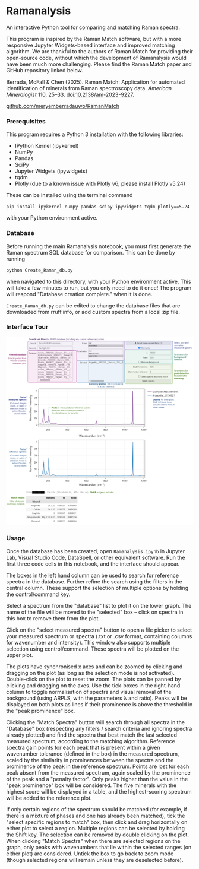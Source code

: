 # Ramanalysis
An interactive Python tool for comparing and matching Raman spectra.

This program is inspired by the Raman Match software, but with a more responsive Jupyter Widgets-based interface and improved matching algorithm. We are thankful to the authors of Raman Match for providing their open-source code, without which the development of Ramanalysis would have been much more challenging. Please find the Raman Match paper and GitHub repository linked below.

Berrada, McFall & Chen (2025). Raman Match: Application for automated identification of minerals from Raman spectroscopy data. *American Mineralogist* 110, 25–33. doi:[10.2138/am-2023-9227](https://doi.org/10.2138/am-2023-9227).

[github.com/meryemberradauwo/RamanMatch](https://github.com/meryemberradauwo/RamanMatch)

### Prerequisites
This program requires a Python 3 installation with the following libraries:
- IPython Kernel (ipykernel)
- NumPy
- Pandas
- SciPy
- Jupyter Widgets (ipywidgets)
- tqdm
- Plotly (due to a known issue with Plotly v6, please install Plotly v5.24)

These can be installed using the terminal command
```
pip install ipykernel numpy pandas scipy ipywidgets tqdm plotly==5.24
```
with your Python environment active.

### Database
Before running the main Ramanalysis notebook, you must first generate the Raman spectrum SQL database for comparison. This can be done by running
```
python Create_Raman_db.py
```
when navigated to this directory, with your Python environment active. This will take a few minutes to run, but you only need to do it once! The program will respond "Database creation complete." when it is done.

`Create_Raman_db.py` can be edited to change the database files that are downloaded from rruff.info, or add custom spectra from a local zip file.

### Interface Tour
![Annotated example of the interface for Ramanalysis](images/Ramanalysis_Interface_Annotated.png)

### Usage
Once the database has been created, open `Ramanalysis.ipynb` in Jupyter Lab, Visual Studio Code, DataSpell, or other equivalent software. Run the first three code cells in this notebook, and the interface should appear.

The boxes in the left hand column can be used to search for reference spectra in the database. Further refine the search using the filters in the central column. These support the selection of multiple options by holding the control/command key.

Select a spectrum from the "database" list to plot it on the lower graph. The name of the file will be moved to the "selected" box – click on spectra in this box to remove them from the plot.

Click on the "select measured spectra" button to open a file picker to select your measured spectrum or spectra (.txt or .csv format, containing columns for wavenumber and intensity). This window also supports multiple selection using control/command. These spectra will be plotted on the upper plot.

The plots have synchronised x axes and can be zoomed by clicking and dragging on the plot (as long as the selection mode is not activated). Double-click on the plot to reset the zoom. The plots can be panned by clicking and dragging on the axes. Use the tick-boxes in the right-hand column to toggle normalisation of spectra and visual removal of the background (using ARPLS, with the parameters λ and ratio). Peaks will be displayed on both plots as lines if their prominence is above the threshold in the "peak prominence" box.

Clicking the "Match Spectra" button will search through all spectra in the "Database" box (respecting any filters / search criteria and ignoring spectra already plotted) and find the spectra that best match the last selected measured spectrum, according to the matching algorithm. Reference spectra gain points for each peak that is present within a given wavenumber tolerance (defined in the box) in the measured spectrum, scaled by the similarity in prominences between the spectra and the prominence of the peak in the reference spectrum. Points are lost for each peak absent from the measured spectrum, again scaled by the prominence of the peak and a "penalty factor". Only peaks higher than the value in the "peak prominence" box will be considered. The five minerals with the highest score will be displayed in a table, and the highest-scoring spectrum will be added to the reference plot.

If only certain regions of the spectrum should be matched (for example, if there is a mixture of phases and one has already been matched), tick the "select specific regions to match" box, then click and drag horizontally on either plot to select a region. Multiple regions can be selected by holding the Shift key. The selection can be removed by double clicking on the plot. When clicking "Match Spectra" when there are selected regions on the graph, only peaks with wavenumbers that lie within the selected ranges (on either plot) are considered. Untick the box to go back to zoom mode (though selected regions will remain unless they are deselected before).

